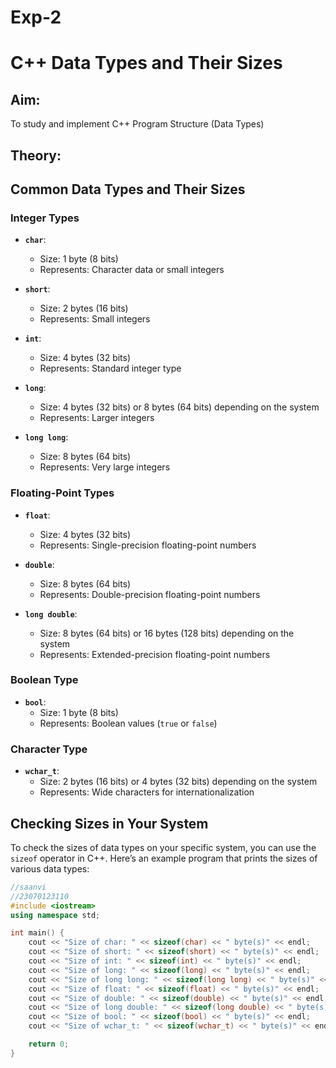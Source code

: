 # Exp-2
# C++ Data Types and Their Sizes
## Aim:
To study and implement C++ Program Structure (Data Types)
## Theory:

## Common Data Types and Their Sizes

### Integer Types

- **`char`**: 
  - Size: 1 byte (8 bits)
  - Represents: Character data or small integers

- **`short`**:
  - Size: 2 bytes (16 bits)
  - Represents: Small integers

- **`int`**:
  - Size: 4 bytes (32 bits)
  - Represents: Standard integer type

- **`long`**:
  - Size: 4 bytes (32 bits) or 8 bytes (64 bits) depending on the system
  - Represents: Larger integers

- **`long long`**:
  - Size: 8 bytes (64 bits)
  - Represents: Very large integers

### Floating-Point Types

- **`float`**:
  - Size: 4 bytes (32 bits)
  - Represents: Single-precision floating-point numbers

- **`double`**:
  - Size: 8 bytes (64 bits)
  - Represents: Double-precision floating-point numbers

- **`long double`**:
  - Size: 8 bytes (64 bits) or 16 bytes (128 bits) depending on the system
  - Represents: Extended-precision floating-point numbers

### Boolean Type

- **`bool`**:
  - Size: 1 byte (8 bits)
  - Represents: Boolean values (`true` or `false`)

### Character Type

- **`wchar_t`**:
  - Size: 2 bytes (16 bits) or 4 bytes (32 bits) depending on the system
  - Represents: Wide characters for internationalization

## Checking Sizes in Your System

To check the sizes of data types on your specific system, you can use the `sizeof` operator in C++. Here’s an example program that prints the sizes of various data types:

```cpp
//saanvi
//23070123110
#include <iostream>
using namespace std;

int main() {
    cout << "Size of char: " << sizeof(char) << " byte(s)" << endl;
    cout << "Size of short: " << sizeof(short) << " byte(s)" << endl;
    cout << "Size of int: " << sizeof(int) << " byte(s)" << endl;
    cout << "Size of long: " << sizeof(long) << " byte(s)" << endl;
    cout << "Size of long long: " << sizeof(long long) << " byte(s)" << endl;
    cout << "Size of float: " << sizeof(float) << " byte(s)" << endl;
    cout << "Size of double: " << sizeof(double) << " byte(s)" << endl;
    cout << "Size of long double: " << sizeof(long double) << " byte(s)" << endl;
    cout << "Size of bool: " << sizeof(bool) << " byte(s)" << endl;
    cout << "Size of wchar_t: " << sizeof(wchar_t) << " byte(s)" << endl;

    return 0;
}

